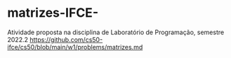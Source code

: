 # matrizes-IFCE-
Atividade proposta na disciplina de Laboratório de Programação, semestre 2022.2
https://github.com/cs50-ifce/cs50/blob/main/w1/problems/matrizes.md
